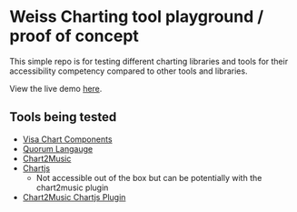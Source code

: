 # Weiss Charting tool playground / proof of concept

This simple repo is for testing different charting libraries and tools for their accessibility competency compared to other tools and libraries.

View the live demo [here](https://polite-pebble-08be07a0f.3.azurestaticapps.net/).


## Tools being tested

- [Visa Chart Components](https://developer.visa.com/pages/chart-components)
- [Quorum Langauge](https://quorumlanguage.com/)
- [Chart2Music](https://chart2music.com/docs/)
- [Chartjs](https://www.chartjs.org/)
    - Not accessible out of the box but can be potentially with the chart2music plugin 
- [Chart2Music Chartjs Plugin](https://github.com/julianna-langston/chartjs2music)